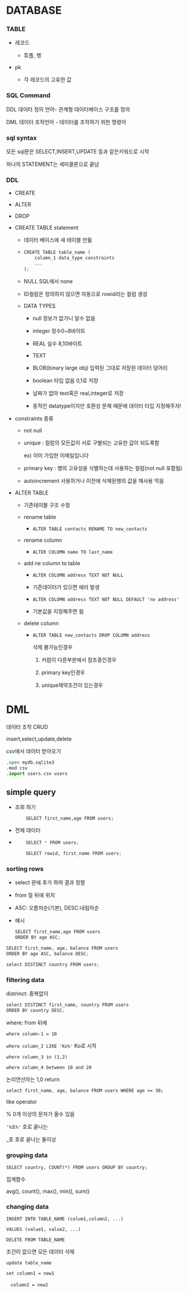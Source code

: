 # DATABASE

### TABLE

- 레코드
  
  - 튜플, 행

- pk
  
  - 각 레코드의 고유한 값

### SQL Command

 DDL 데이터 정의 언어- 관계형 데이터베이스 구조를 정의

DML 데이터 조작언어 - 데이터를 조작하기 위한 명령어  

### sql syntax

모든 sql문은 SELECT,INSERT,UPDATE 등과 같은키워드로 시작

하나의 STATEMENT는 세미콜론으로 끝남

### DDL

- CREATE

- ALTER

- DROP

- CREATE TABLE statement
  
  - 데이터 베이스에 새 테이블 만듦
  
  - ```python
    CREATE TABLE table_name (
        column_1 data_type constraints
        ...    
    );
    ```
  
  - NULL  SQL에서 none
  
  - ID컬럼은 정의하지 않으면 자동으로 rowid라는 컬럼 생성
  
  - DATA TYPES
    
    - null 정보가 없가니 알수 없음
    
    - integer 정수0~8바이트
    
    - REAL 실수 8,10바이트
    
    - TEXT
    
    - BLOB(binary large obj) 입력된 그대로 저장된 데이터 덩어리
    
    - boolean 타입 없음 0,1로 저장
    
    - 날짜가 없아 text혹은 real,integer로 저장
    
    - 동적인 datatype이지만 호환성 문제 때문에 데이터 타입 지정해주자!

- constraints 종류
  
  - not null 
  
  - unique : 컬럼의 모든값이 서로 구별되는 고유한 값이 되도록함
    
    ex) 이미 가입한 이메일입니다
  
  - primary key : 행의 고유성을 식별하는데 사용하는 컬럼(not null 포함됨)
  
  - autoincrement 사용하거나 이전에 삭제된행의 값을 재사용 막음

- ALTER TABLE
  
  - 기존테이블 구조 수정
  
  - rename table
    
    - `ALTER TABLE contacts RENAME TO new_contacts`
  
  - rename column
    
    - `ALTER COLUMN name TO last_name`
  
  - add ne column to table
    
    - `ALTER COLUMN address TEXT NOT NULL`
    
    - 기존데이터가 있으면 에러 발생
    
    - `ALTER COLUMN address TEXT NOT NULL DEFAULT 'no address'`
    
    - 기본값을 지정해주면 됨
  
  - delete column
    
    - `ALTER TABLE new_contacts DROP COLUMN address`
      
      삭제 불가능인경우
      
      1. 커럼이 다른부분에서 참조중인경우
      
      2. primary key인경우
      
      3. unique제약조건이 있는경우

# DML

데이터 조작 CRUD

insert,select,update,delete

csv에서 데이터 받아오기

```python
.open mydb.sqlite3
.mod csv
.import users.csv users
```

## simple query

- 조회 하기
  
  `    SELECT first_name,age FROM users;`

- 전체 데이터

- ```python
      SELECT * FROM users;
  
      SELECT rowid, first_name FROM users;
  ```

### sorting rows

- select 문에 추가 하여 결과 정렬 

- from 절 뒤에 위치

- ASC: 오름차순(기본), DESC:내림차순

- 예시
  
  ```python
  SELECT first_name,age FROM users
  ORDER BY age ASC;
  ```

```python
SELECT first_name, age, balance FROM users
ORDER BY age ASC, balance DESC;

select DISTINCT country FROM users;
```

### filtering data

distrinct: 중복없이

```python
select DISTINCT first_name, country FROM users
ORDER BY country DESC;
```

where: from 뒤에

`where column-1 = 10`

`where column_2 LIKE 'Ko%'` Ko로 시작

`where column_3 in (1,2)`

`where column_4 between 10 and 20`

논리연산자는 1,0 return

`select first_name, age, balance FROM users WHERE age >= 30;`

like operator

% 0개 이상의 문자가 올수 있음

`'%호%'` 호로 끝나는

_호 호로 끝나는 둘이상

### grouping data

`SELECT country, COUNT(*) FROM users GROUP BY country;`

집계함수

avg(), count(), max(), min(), sum()

### changing data

`INSERT INTO TABLE_NAME (colum1,column2, ...)`

`VALUES (value1, value2, ...)`

`DELETE FROM TABLE_NAME`

조건이 없으면 모든 데이터 삭제

`update table_name`

`set column1 = new1`

   `column2 = new2`
